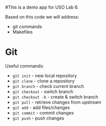 #This is a demo app for USO Lab 6.

Based on this code we will address:
- git commands
- Makefiles

# Git

Useful commands:
- `git init` - new local repository
- `git clone` - clone a repository
- `git branch` - check current branch
- `git checkout` - switch branch
- `git checkout -b` - create & switch branch
- `git pull` - retrieve changes from upstream
- `git add` - add files/changes
- `git commit` - commit changes
- `git push` - push changes


